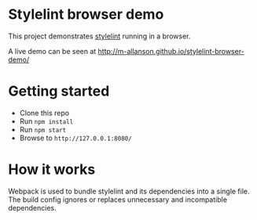 # Stylelint browser demo

This project demonstrates [stylelint](https://github.com/stylelint/stylelint)  running in a browser.

A live demo can be seen at http://m-allanson.github.io/stylelint-browser-demo/

# Getting started

- Clone this repo
- Run `npm install`
- Run `npm start`
- Browse to `http://127.0.0.1:8080/`

# How it works

Webpack is used to bundle stylelint and its dependencies into a single file. The build config ignores or replaces unnecessary and incompatible dependencies.
